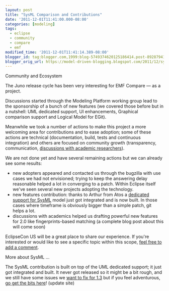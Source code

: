```yaml
---
layout: post
title: "SysML Comparison and Contributions"
date: '2011-12-01T11:41:00.000-08:00'
categories: [modeling]
tags:
  - eclipse
  - community
  - compare
  - emf
modified_time: '2011-12-01T11:41:14.389-08:00'
blogger_id: tag:blogger.com,1999:blog-5749374620125186414.post-8928794163682835913
blogger_orig_url: https://model-driven-blogging.blogspot.com/2011/12/sysml-comparison-and-contributions.html
---
```


Community and Ecosystem

The Juno release cycle has been very interesting for EMF Compare — as a project.

Discussions started through the Modeling Platform working group lead to the sponsorship of a bunch of new features (we covered those before but in a nutshell: UML dedicated support, UI enhancements, Graphical comparison support and Logical Model for EGit).

Meanwhile we took a number of actions to make this project a more welcoming area for contributions and to ease adoption; some of these actions are technical (documentation, build, tests and continuous integration) and others are focused on community growth (transparency, communication, [discussions with academic researchers](https://www.iwmcp.org/2011/)).

We are not done yet and have several remaining actions but we can already see some results:

- new adopters appeared and contacted us through the bugzilla with use cases we had not envisioned; trying to keep the answering delay reasonable helped a lot in converging to a patch. Within Eclipse itself we've seen several new projects adopting the technology.
- new features contribution: thanks to Arthur from Atos a [dedicated support for SysML](https://bugs.eclipse.org/bugs/show_bug.cgi?id=360757) model just got integrated and is now built. In those cases where timeframe is obviously bigger than a simple patch, git helps a lot.
- discussions with academics helped us drafting powerful new features for 2.0 like fingerprints-based matching (a complete blog post about this will come soon)

EclipseCon US will be a great place to share our experience. If you're interested or would like to see a specific topic within this scope, [feel free to add a comment](https://www.eclipsecon.org/2012/sessions/models-and-scm-eclipse-bright-future).

More about SysML ...

The SysML contribution is built on top of the UML dedicated support; it just got integrated and built. It never got released so it might be a bit rough, and we still have some issues we [want to fix for 1.3](https://bugs.eclipse.org/bugs/show_bug.cgi?id=365285) but if you feel adventurous, [go get the bits here](https://download.eclipse.org/modeling/emf/compare/updates/interim/1.3/)! (update site)

